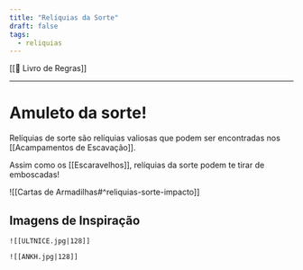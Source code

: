 ```yaml
---
title: "Relíquias da Sorte"
draft: false
tags:
  - reliquias
---
```

[[📖 Livro de Regras]]

---
# Amuleto da sorte!

Relíquias de sorte são relíquias valiosas que podem ser encontradas nos [[Acampamentos de Escavação]].  

Assim como os [[Escaravelhos]], relíquias da sorte podem te tirar de emboscadas!  

![[Cartas de Armadilhas#^reliquias-sorte-impacto]]


## Imagens de Inspiração


	![[ULTNICE.jpg|128]]

	![[ANKH.jpg|128]]


